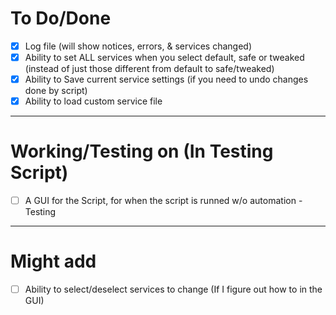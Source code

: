 # To Do/Done
- [X] Log file (will show notices, errors, & services changed)
- [X] Ability to set ALL services when you select default, safe or tweaked (instead of just those different from default to safe/tweaked)
- [X] Ability to Save current service settings (if you need to undo changes done by script)
- [X] Ability to load custom service file

-------------------------------------------------------------------------------------------------------------
# Working/Testing on (In Testing Script)
- [ ] A GUI for the Script, for when the script is runned w/o automation -Testing

-------------------------------------------------------------------------------------------------------------
# Might add
- [ ] Ability to select/deselect services to change (If I figure out how to in the GUI)
